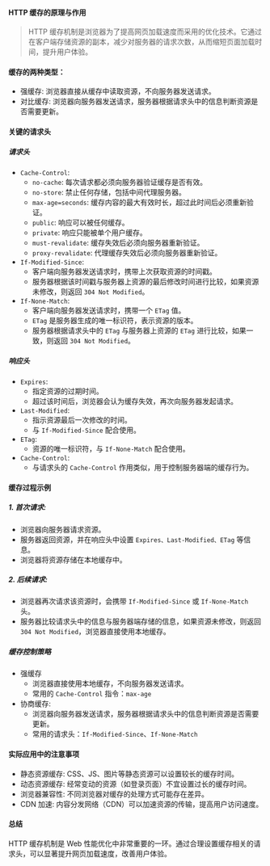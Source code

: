 #### HTTP 缓存的原理与作用

> HTTP 缓存机制是浏览器为了提高网页加载速度而采用的优化技术。它通过在客户端存储资源的副本，减少对服务器的请求次数，从而缩短页面加载时间，提升用户体验。

#### 缓存的两种类型：

- 强缓存: 浏览器直接从缓存中读取资源，不向服务器发送请求。
- 对比缓存: 浏览器向服务器发送请求，服务器根据请求头中的信息判断资源是否需要更新。

#### 关键的请求头

##### 请求头

- `Cache-Control`:
  - `no-cache`: 每次请求都必须向服务器验证缓存是否有效。
  - `no-store`: 禁止任何存储，包括中间代理服务器。
  - `max-age=seconds`: 缓存内容的最大有效时长，超过此时间后必须重新验证。
  - `public`: 响应可以被任何缓存。
  - `private`: 响应只能被单个用户缓存。
  - `must-revalidate`: 缓存失效后必须向服务器重新验证。
  - `proxy-revalidate`: 代理缓存失效后必须向服务器重新验证。
- `If-Modified-Since`:
  - 客户端向服务器发送请求时，携带上次获取资源的时间戳。
  - 服务器根据该时间戳与服务器上资源的最后修改时间进行比较，如果资源未修改，则返回 `304 Not Modified`。
- `If-None-Match`:
  - 客户端向服务器发送请求时，携带一个 `ETag` 值。
  - `ETag` 是服务器生成的唯一标识符，表示资源的版本。
  - 服务器根据请求头中的 `ETag` 与服务器上资源的 `ETag` 进行比较，如果一致，则返回 `304 Not Modified`。

##### 响应头

- `Expires`:
  - 指定资源的过期时间。
  - 超过该时间后，浏览器会认为缓存失效，再次向服务器发起请求。
- `Last-Modified`:
  - 指示资源最后一次修改的时间。
  - 与 `If-Modified-Since` 配合使用。
- `ETag`:
  - 资源的唯一标识符，与 `If-None-Match` 配合使用。
- `Cache-Control`:
  - 与请求头的 `Cache-Control` 作用类似，用于控制服务器端的缓存行为。

#### 缓存过程示例

##### 1. 首次请求:

- 浏览器向服务器请求资源。
- 服务器返回资源，并在响应头中设置 `Expires、Last-Modified、ETag` 等信息。
- 浏览器将资源存储在本地缓存中。

##### 2. 后续请求:

- 浏览器再次请求该资源时，会携带 `If-Modified-Since` 或 `If-None-Match` 头。
- 服务器比较请求头中的信息与服务器端存储的信息，如果资源未修改，则返回 `304 Not Modified`，浏览器直接使用本地缓存。

##### 缓存控制策略

- 强缓存
  - 浏览器直接使用本地缓存，不向服务器发送请求。
  - 常用的 `Cache-Control` 指令：`max-age`
- 协商缓存:
  - 浏览器向服务器发送请求，服务器根据请求头中的信息判断资源是否需要更新。
  - 常用的请求头：`If-Modified-Since`、`If-None-Match`

#### 实际应用中的注意事项

- 静态资源缓存: CSS、JS、图片等静态资源可以设置较长的缓存时间。
- 动态资源缓存: 经常变动的资源（如登录页面）不宜设置过长的缓存时间。
- 浏览器兼容性: 不同浏览器对缓存的处理方式可能存在差异。
- CDN 加速: 内容分发网络（CDN）可以加速资源的传输，提高用户访问速度。

#### 总结

HTTP 缓存机制是 Web 性能优化中非常重要的一环。通过合理设置缓存相关的请求头，可以显著提升网页加载速度，改善用户体验。
